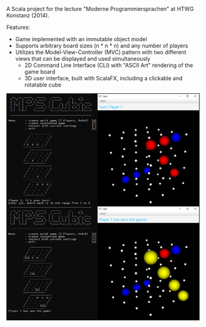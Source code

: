 A Scala project for the lecture "Moderne Programmiersprachen" at HTWG Konstanz (2014).

Features:

- Game implemented with an immutable object model
- Supports arbitrary board sizes (n * n * n) and any number of players
- Utilizes the Model-View-Controller (MVC) pattern with two different views that can be displayed and used simultaneously
  - 2D Command Line Interface (CLI) with "ASCII Art" rendering of the game board
  - 3D user interface, built with ScalaFX, including a clickable and rotatable cube


![Screenshot of 2D and 3D UI](static/ui_screen.png)